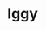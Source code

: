 ---
title: Iggy
date: 
draft: false

# descripcion
description : Iggy

materials: Plata 925

color: Plateado

dimensions: 1,5cm x 3,3cm

code: 02-14-0203

type: "Dijes"

categories: []

price: $3.710,00

price_eftvo: $3.150,00

# Images
# first image will be shown in the product page
images:
  # - image: "images/path_to_image"
  # La ubicacion de las imagenes es imagenes/Dijes/Dijes.Plata/02-14-0203-iggy
  - image: "./images/dijes/plata/02-14-0203-iguana.JPG"
---